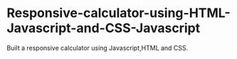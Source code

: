 # Responsive-calculator-using-HTML-Javascript-and-CSS-Javascript
Built a responsive calculator using Javascript,HTML and CSS.

